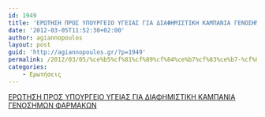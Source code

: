 ```yaml
---
id: 1949
title: 'ΕΡΩΤΗΣΗ ΠΡΟΣ ΥΠΟΥΡΓΕΙΟ ΥΓΕΙΑΣ ΓΙΑ ΔΙΑΦΗΜΙΣΤΙΚΗ ΚΑΜΠΑΝΙΑ ΓΕΝΟΣΗΜΩΝ ΦΑΡΜΑΚΩΝ 5-3-2012'
date: '2012-03-05T11:52:30+02:00'
author: agiannopoulos
layout: post
guid: 'http://agiannopoulos.gr/?p=1949'
permalink: /2012/03/05/%ce%b5%cf%81%cf%89%cf%84%ce%b7%cf%83%ce%b7-%cf%80%cf%81%ce%bf%cf%83-%cf%85%cf%80%ce%bf%cf%85%cf%81%ce%b3%ce%b5%ce%b9%ce%bf-%cf%85%ce%b3%ce%b5%ce%b9%ce%b1%cf%83-%ce%b3%ce%b9%ce%b1-%ce%b4%ce%b9%ce%b1-2/
categories:
    - Ερωτήσεις
---
```


[ΕΡΩΤΗΣΗ ΠΡΟΣ ΥΠΟΥΡΓΕΙΟ ΥΓΕΙΑΣ ΓΙΑ ΔΙΑΦΗΜΙΣΤΙΚΗ ΚΑΜΠΑΝΙΑ ΓΕΝΟΣΗΜΩΝ ΦΑΡΜΑΚΩΝ](/wp-content/uploads/2012/04/cf80cf81cebfcf83-cf85ceb3ceb5ceb9ceb1cf83-ceb3ceb9ceb1-ceb4ceb9ceb1cf86ceb7cebcceb9cf83cf84ceb9cebaceb7-cebaceb1cebccf80ceb1cebdceb9.doc)